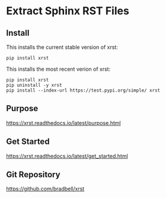 # Extract Sphinx RST Files

## Install
This installs the current stable version of xrst:

    pip install xrst

This installs the most recent verion of xrst:

    pip install xrst
    pip uninstall -y xrst
    pip install --index-url https://test.pypi.org/simple/ xrst

## Purpose
https://xrst.readthedocs.io/latest/purpose.html

## Get Started
https://xrst.readthedocs.io/latest/get_started.html

## Git Repository
https://github.com/bradbell/xrst
